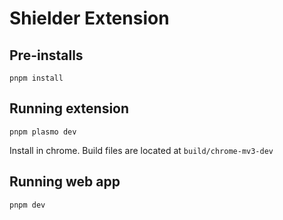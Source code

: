 # Shielder Extension

## Pre-installs

`pnpm install`

## Running extension

`pnpm plasmo dev`

Install in chrome. Build files are located at `build/chrome-mv3-dev`

## Running web app

`pnpm dev`
